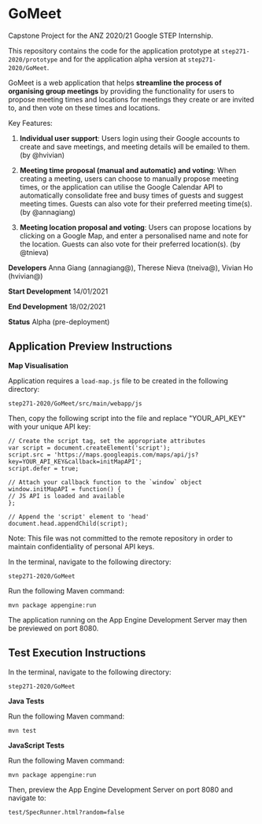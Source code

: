 # GoMeet

Capstone Project for the ANZ 2020/21 Google STEP Internship. 

This repository contains the code for the application prototype at `step271-2020/prototype` and for the application alpha version at `step271-2020/GoMeet`.

GoMeet is a web application that helps **streamline the process of organising group meetings** by providing the functionality for users to propose meeting times and locations for meetings they create or are invited to, and then vote on these times and locations.

Key Features:

1. **Individual user support**: Users login using their Google accounts to create and save meetings, and meeting details will be emailed to them. (by @hvivian)

2. **Meeting time proposal (manual and automatic) and voting**: When creating a meeting, users can choose to manually propose meeting times, or the application can utilise the Google Calendar API to automatically consolidate free and busy times of guests and suggest meeting times. Guests can also vote for their preferred meeting time(s). (by @annagiang)

3. **Meeting location proposal and voting**: Users can propose locations by clicking on a Google Map, and enter a personalised name and note for the location. Guests can also vote for their preferred location(s). (by @tnieva)

**Developers** Anna Giang (annagiang@), Therese Nieva (tneiva@), Vivian Ho (hvivian@)

**Start Development** 14/01/2021

**End Development** 18/02/2021

**Status** Alpha (pre-deployment)

## Application Preview Instructions

**Map Visualisation**

Application requires a `load-map.js` file to be created in the following directory: 

````
step271-2020/GoMeet/src/main/webapp/js
````

Then, copy the following script into the file and replace "YOUR_API_KEY" with your unique API key: 

````
// Create the script tag, set the appropriate attributes
var script = document.createElement('script');
script.src = 'https://maps.googleapis.com/maps/api/js?key=YOUR_API_KEY&callback=initMapAPI';
script.defer = true;

// Attach your callback function to the `window` object
window.initMapAPI = function() {
// JS API is loaded and available
};

// Append the 'script' element to 'head'
document.head.appendChild(script);
````

Note: This file was not committed to the remote repository in order to maintain confidentiality of personal API keys. 

In the terminal, navigate to the following directory:

```
step271-2020/GoMeet
```

Run the following Maven command:

```
mvn package appengine:run
```

The application running on the App Engine Development Server may then be previewed on port 8080.

## Test Execution Instructions

In the terminal, navigate to the following directory:

```
step271-2020/GoMeet
```

**Java Tests**

Run the following Maven command:

```
mvn test
```

**JavaScript Tests**

Run the following Maven command: 

```
mvn package appengine:run
```

Then, preview the App Engine Development Server on port 8080 and navigate to: 

````
test/SpecRunner.html?random=false
````
